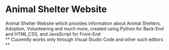 # Animal Shelter Website
Animal Shelter Website which provides information about Animal Shelters, Adoption, Volunteering and much more, created using Python for Back-End and HTML,CSS, and JavaScript for Front-End
<br>
** Cuurently works only through Visual Studio Code and other such editors **
